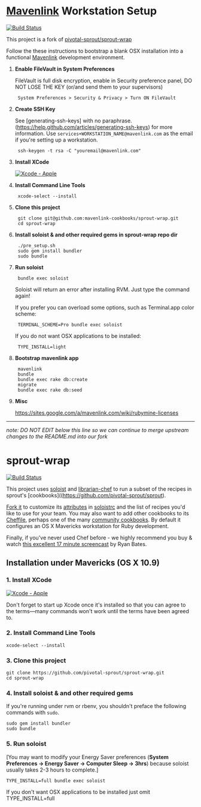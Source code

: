 # [Mavenlink](http://www.mavenlink.com) Workstation Setup

[![Build Status](https://travis-ci.org/mavenlink-cookbooks/sprout-wrap.png?branch=master)](https://travis-ci.org/mavenlink-cookbooks/sprout-wrap)

This project is a fork of [pivotal-sprout/sprout-wrap](https://github.com/pivotal-sprout/sprout-wrap/)

Follow the these instructions to bootstrap a blank OSX installation into a functional [Mavenlink](http://www.mavenlink.com) development environment.

1. **Enable FileVault in System Preferences**

    FileVault is full disk encryption, enable in Security preference panel, DO NOT LOSE THE KEY (or/and send them to your supervisors)

        System Preferences > Security & Privacy > Turn ON FileVault

1. **Create SSH Key**

    See [generating-ssh-keys] with no paraphrase. (https://help.github.com/articles/generating-ssh-keys) for more information. 
Use `services+WORKSTATION_NAME@mavenlink.com` as the email if you're setting up a workstation.

        ssh-keygen -t rsa -C "youremail@mavenlink.com"

1. **Install XCode**

    [![Xcode - Apple](http://r.mzstatic.com/images/web/linkmaker/badge_macappstore-lrg.gif)](https://itunes.apple.com/us/app/xcode/id497799835?mt=12&uo=4)

1. **Install Command Line Tools**

        xcode-select --install

1. **Clone this project**

        git clone git@github.com:mavenlink-cookbooks/sprout-wrap.git
        cd sprout-wrap

1. **Install soloist & and other required gems in sprout-wrap repo dir**

        ./pre_setup.sh
        sudo gem install bundler
        sudo bundle

1. **Run soloist**

        bundle exec soloist

    Soloist will return an error after installing RVM. Just type the command again!

    If you prefer you can overload some options, such as Terminal.app color scheme:

        TERMINAL_SCHEME=Pro bundle exec soloist
        
    If you do not want OSX applications to be installed:
    
    	TYPE_INSTALL=light

1. **Bootstrap mavenlink app**

        mavenlink
        bundle
        bundle exec rake db:create
        migrate
        bundle exec rake db:seed

1. **Misc**

    https://sites.google.com/a/mavenlink.com/wiki/rubymine-licenses  
 
***
*note: DO NOT EDIT below this line so we can continue to merge upstream changes to the README.md into our fork*  
   
# sprout-wrap

[![Build Status](https://travis-ci.org/pivotal-sprout/sprout-wrap.png?branch=master)](https://travis-ci.org/pivotal-sprout/sprout-wrap)

This project uses [soloist](https://github.com/mkocher/soloist) and [librarian-chef](https://github.com/applicationsonline/librarian-chef)
to run a subset of the recipes in sprout's [cookbooks]((https://github.com/pivotal-sprout/sprout).

[Fork it](https://github.com/pivotal-sprout/sprout-wrap/fork) to 
customize its [attributes](http://docs.opscode.com/chef_overview_attributes.html) in [soloistrc](/soloistrc) and the list of recipes 
you'd like to use for your team. You may also want to add other cookbooks to its [Cheffile](/Cheffile), perhaps one 
of the many [community cookbooks](http://community.opscode.com/cookbooks). By default it configures an OS X 
Mavericks workstation for Ruby development.

Finally, if you've never used Chef before - we highly recommend you buy &amp; watch [this excellent 17 minute screencast](http://railscasts.com/episodes/339-chef-solo-basics) by Ryan Bates. 

## Installation under Mavericks (OS X 10.9)

### 1. Install XCode

[![Xcode - Apple](http://r.mzstatic.com/images/web/linkmaker/badge_macappstore-lrg.gif)](https://itunes.apple.com/us/app/xcode/id497799835?mt=12&uo=4)

Don't forget to start up Xcode once it's installed so that you can agree to the terms&mdash;many commands won't work until the terms have been agreed to.

### 2. Install Command Line Tools
  
    xcode-select --install
  
### 3. Clone this project

    git clone https://github.com/pivotal-sprout/sprout-wrap.git
    cd sprout-wrap

### 4. Install soloist & and other required gems

If you're running under rvm or rbenv, you shouldn't preface the following commands with `sudo`.

    sudo gem install bundler
    sudo bundle

### 5. Run soloist

[You may want to modify your Energy Saver preferences (**System Preferences &rarr; Energy Saver &rarr; Computer Sleep &rarr; 3hrs**) because soloist usually takes 2-3 hours to complete.]

    TYPE_INSTALL=full bundle exec soloist

If you don't want OSX applications to be installed just omit TYPE_INSTALL=full

